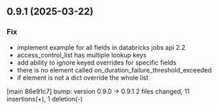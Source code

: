 ## 0.9.1 (2025-03-22)

### Fix

- implement example for all fields in databricks jobs api 2.2
- access_control_list has multiple lookup keys
- add ability to ignore keyed overrides for specific fields
- there is no element called on_duration_failure_threshold_exceeded
- if element is not a dict override the whole list

[main 86e91c7] bump: version 0.9.0 → 0.9.1
 2 files changed, 11 insertions(+), 1 deletion(-)

